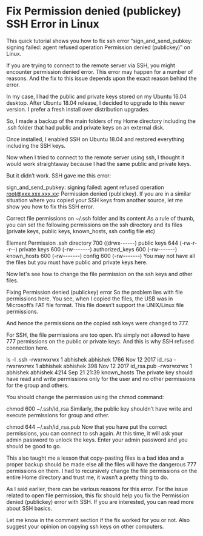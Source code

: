 
# Fix Permission denied (publickey) SSH Error in Linux
This quick tutorial shows you how to fix ssh error “sign_and_send_pubkey: signing failed: agent refused operation Permission denied (publickey)” on Linux.

If you are trying to connect to the remote server via SSH, you might encounter permission denied error. This error may happen for a number of reasons. And the fix to this issue depends upon the exact reason behind the error.

In my case, I had the public and private keys stored on my Ubuntu 16.04 desktop. After Ubuntu 18.04 release, I decided to upgrade to this newer version. I prefer a fresh install over distribution upgrades.

So, I made a backup of the main folders of my Home directory including the .ssh folder that had public and private keys on an external disk.

Once installed, I enabled SSH on Ubuntu 18.04 and restored everything including the SSH keys.

Now when I tried to connect to the remote server using ssh, I thought it would work straightaway because I had the same public and private keys.

But it didn’t work. SSH gave me this error:

sign_and_send_pubkey: signing failed: agent refused operation
root@xxx.xxx.xxx.xx: Permission denied (publickey).
If you are in a similar situation where you copied your SSH keys from another source, let me show you how to fix this SSH error.

Correct file permissions on ~/.ssh folder and its content
As a rule of thumb, you can set the following permissions on the ssh directory and its files (private keys, public keys, known_hosts, ssh config file etc)

Element	Permission
.ssh directory	700 ((drwx------)
public keys	644 (-rw-r--r--)
private keys	600 (-rw-------)
authorized_keys	600 (-rw-------)
known_hosts	600 (-rw-------)
config	600 (-rw-------)
You may not have all the files but you must have public and private keys here.

Now let's see how to change the file permission on the ssh keys and other files.

Fixing Permission denied (publickey) error
So the problem lies with file permissions here. You see, when I copied the files, the USB was in Microsoft’s FAT file format. This file doesn’t support the UNIX/Linux file permissions.

And hence the permissions on the copied ssh keys were changed to 777.

For SSH, the file permissions are too open. It’s simply not allowed to have 777 permissions on the public or private keys. And this is why SSH refused connection here.

ls -l .ssh
-rwxrwxrwx 1 abhishek abhishek 1766 Nov 12  2017 id_rsa
-rwxrwxrwx 1 abhishek abhishek  398 Nov 12  2017 id_rsa.pub
-rwxrwxrwx 1 abhishek abhishek 4214 Sep 21 21:39 known_hosts
The private key should have read and write permissions only for the user and no other permissions for the group and others.

You should change the permission using the chmod command:

chmod 600 ~/.ssh/id_rsa
Similarly, the public key shouldn’t have write and execute permissions for group and other.

chmod 644 ~/.ssh/id_rsa.pub
Now that you have put the correct permissions, you can connect to ssh again. At this time,  it will ask your admin password to unlock the keys. Enter your admin password and you should be good to go.

This also taught me a lesson that copy-pasting files is a bad idea and a proper backup should be made else all the files will have the dangerous 777 permissions on them. I had to recursively change the file permissions on the entire Home directory and trust me, it wasn’t a pretty thing to do.

As I said earlier, there can be various reasons for this error. For the issue related to open file permission, this fix should help you fix the Permission denied (publickey) error with SSH. If you are interested, you can read more about SSH basics.

Let me know in the comment section if the fix worked for you or not. Also suggest your opinion on copying ssh keys on other computers.

